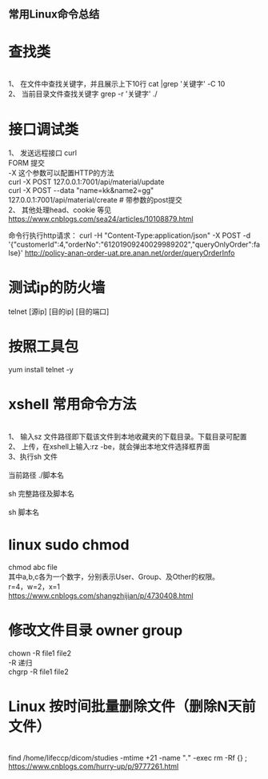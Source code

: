 ## 常用Linux命令总结
# 查找类 
<br>1、 在文件中查找关键字，并且展示上下10行  cat <filename> |grep '关键字'  -C 10 
<br>2、 当前目录文件查找关键字   grep -r '关键字' ./ 


# 接口调试类
1、 发送远程接口 curl 
    <br>FORM 提交
    <br>-X 这个参数可以配置HTTP的方法
    <br>curl -X POST 127.0.0.1:7001/api/material/update
    <br>curl -X POST --data "name=kk&name2=gg" 127.0.0.1:7001/api/material/create # 带参数的post提交
 <br> 2、 其他处理head、cookie 等见 https://www.cnblogs.com/sea24/articles/10108879.html 
 
命令行执行http请求： 
curl -H "Content-Type:application/json" -X POST -d '{"customerId":4,"orderNo":"61201909240029989202","queryOnlyOrder":false}' http://policy-anan-order-uat.pre.anan.net/order/queryOrderInfo
 
 #  测试ip的防火墙
 telnet [源ip]  [目的ip] [目的端口]
 
 # 按照工具包 
 yum install telnet -y 
 
 # xshell 常用命令方法
<br>1、 输入sz 文件路径即下载该文件到本地收藏夹的下载目录。下载目录可配置 
<br>2、 上传，在xshell上输入:rz -be，就会弹出本地文件选择框界面
<br>3、执行sh 文件  
<br>   当前路径 ./脚本名    
<br>   sh 完整路径及脚本名   
<br>   sh 脚本名

# linux sudo chmod 
chmod abc file
<br>其中a,b,c各为一个数字，分别表示User、Group、及Other的权限。
<br>r=4，w=2，x=1
<br>https://www.cnblogs.com/shangzhijian/p/4730408.html

#  修改文件目录 owner  group
chown -R file1 file2 
<br>  -R  递归 
<br> chgrp -R file1 file2
<br> 

#   Linux 按时间批量删除文件（删除N天前文件）  
<br> find /home/lifeccp/dicom/studies -mtime +21 -name "*.*" -exec rm -Rf {} \;
<br>  https://www.cnblogs.com/hurry-up/p/9777261.html  

